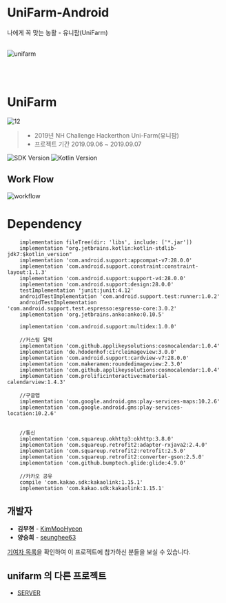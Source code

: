 # UniFarm-Android
나에게 꼭 맞는 농활 - 유니팜(UniFarm)
<br/><br/>

![unifarm](https://user-images.githubusercontent.com/41153567/64514456-9c3ced00-d325-11e9-9ece-01fe6dd9cfa4.jpeg)

<br/><br/>

# UniFarm 
![12](https://user-images.githubusercontent.com/41153567/64514358-71529900-d325-11e9-9e59-303366c11d6a.jpeg)
> - 2019년 NH Challenge Hackerthon Uni-Farm(유니팜)
> - 프로젝트 기간 2019.09.06 ~ 2019.09.07

![SDK Version](https://img.shields.io/badge/SDK-28-lightgray.svg) ![Kotlin Version](https://img.shields.io/badge/Kotlin-1.2.71-orange.svg)

## Work Flow
![workflow](https://user-images.githubusercontent.com/41153567/64514362-7283c600-d325-11e9-933f-25b77828fcdd.jpeg)



# Dependency

```
    implementation fileTree(dir: 'libs', include: ['*.jar'])
    implementation "org.jetbrains.kotlin:kotlin-stdlib-jdk7:$kotlin_version"
    implementation 'com.android.support:appcompat-v7:28.0.0'
    implementation 'com.android.support.constraint:constraint-layout:1.1.3'
    implementation 'com.android.support:support-v4:28.0.0'
    implementation 'com.android.support:design:28.0.0'
    testImplementation 'junit:junit:4.12'
    androidTestImplementation 'com.android.support.test:runner:1.0.2'
    androidTestImplementation 'com.android.support.test.espresso:espresso-core:3.0.2'
    implementation 'org.jetbrains.anko:anko:0.10.5'

    implementation 'com.android.support:multidex:1.0.0'

    //커스텀 달력
    implementation 'com.github.applikeysolutions:cosmocalendar:1.0.4'
    implementation 'de.hdodenhof:circleimageview:3.0.0'
    implementation 'com.android.support:cardview-v7:28.0.0'
    implementation 'com.makeramen:roundedimageview:2.3.0'
    implementation 'com.github.applikeysolutions:cosmocalendar:1.0.4'
    implementation 'com.prolificinteractive:material-calendarview:1.4.3'

    //구글맵
    implementation 'com.google.android.gms:play-services-maps:10.2.6'
    implementation 'com.google.android.gms:play-services-location:10.2.6'

    
    //통신
    implementation 'com.squareup.okhttp3:okhttp:3.8.0'
    implementation 'com.squareup.retrofit2:adapter-rxjava2:2.4.0'
    implementation 'com.squareup.retrofit2:retrofit:2.5.0'
    implementation 'com.squareup.retrofit2:converter-gson:2.5.0'
    implementation 'com.github.bumptech.glide:glide:4.9.0'

    //카카오 공유
    compile 'com.kakao.sdk:kakaolink:1.15.1'
    implementation 'com.kakao.sdk:kakaolink:1.15.1'
```

## 개발자

- **김무현** - [KimMooHyeon](https://github.com/KimMooHyeon) 
- **양승희** - [seunghee63](https://github.com/seunghee63) 

[기여자 목록](https://github.com/UniFarm/UniFarm-Android/graphs/contributors)을 확인하여 이 프로젝트에 참가하신 분들을 보실 수 있습니다.

## unifarm 의 다른 프로젝트

- [SERVER](https://github.com/UniFarm/UniFarm-Server) 
